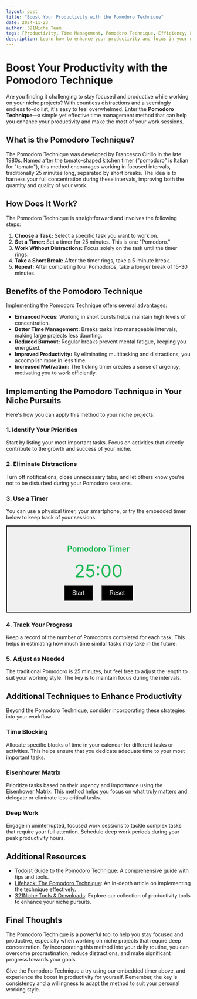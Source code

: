```yaml
---
layout: post
title: "Boost Your Productivity with the Pomodoro Technique"
date: 2024-11-23
author: 321Niche Team
tags: [Productivity, Time Management, Pomodoro Technique, Efficiency, Focus]
description: Learn how to enhance your productivity and focus in your niche pursuits by applying the Pomodoro Technique. Discover practical steps, tips, and resources to make the most of your time.
---
```


<div class="blog-content">
  <h1>Boost Your Productivity with the Pomodoro Technique</h1>

  <p>Are you finding it challenging to stay focused and productive while working on your niche projects? With countless distractions and a seemingly endless to-do list, it's easy to feel overwhelmed. Enter the <strong>Pomodoro Technique</strong>—a simple yet effective time management method that can help you enhance your productivity and make the most of your work sessions.</p>

  <h2>What is the Pomodoro Technique?</h2>

  <p>The Pomodoro Technique was developed by Francesco Cirillo in the late 1980s. Named after the tomato-shaped kitchen timer ("pomodoro" is Italian for "tomato"), this method encourages working in focused intervals, traditionally 25 minutes long, separated by short breaks. The idea is to harness your full concentration during these intervals, improving both the quantity and quality of your work.</p>

  <h2>How Does It Work?</h2>

  <p>The Pomodoro Technique is straightforward and involves the following steps:</p>

  <ol>
    <li><strong>Choose a Task:</strong> Select a specific task you want to work on.</li>
    <li><strong>Set a Timer:</strong> Set a timer for 25 minutes. This is one "Pomodoro."</li>
    <li><strong>Work Without Distractions:</strong> Focus solely on the task until the timer rings.</li>
    <li><strong>Take a Short Break:</strong> After the timer rings, take a 5-minute break.</li>
    <li><strong>Repeat:</strong> After completing four Pomodoros, take a longer break of 15-30 minutes.</li>
  </ol>

  <h2>Benefits of the Pomodoro Technique</h2>

  <p>Implementing the Pomodoro Technique offers several advantages:</p>

  <ul>
    <li><strong>Enhanced Focus:</strong> Working in short bursts helps maintain high levels of concentration.</li>
    <li><strong>Better Time Management:</strong> Breaks tasks into manageable intervals, making large projects less daunting.</li>
    <li><strong>Reduced Burnout:</strong> Regular breaks prevent mental fatigue, keeping you energized.</li>
    <li><strong>Improved Productivity:</strong> By eliminating multitasking and distractions, you accomplish more in less time.</li>
    <li><strong>Increased Motivation:</strong> The ticking timer creates a sense of urgency, motivating you to work efficiently.</li>
  </ul>

  <h2>Implementing the Pomodoro Technique in Your Niche Pursuits</h2>

  <p>Here's how you can apply this method to your niche projects:</p>

  <h3>1. Identify Your Priorities</h3>

  <p>Start by listing your most important tasks. Focus on activities that directly contribute to the growth and success of your niche.</p>

  <h3>2. Eliminate Distractions</h3>

  <p>Turn off notifications, close unnecessary tabs, and let others know you're not to be disturbed during your Pomodoro sessions.</p>

  <h3>3. Use a Timer</h3>

  <p>You can use a physical timer, your smartphone, or try the embedded timer below to keep track of your sessions.</p>

  <!-- Pomodoro Timer Start -->
  <div id="pomodoro-timer" style="background-color: #f0f0f0; color: #1db954; padding: 20px; text-align: center; border: 2px solid #000;">
    <h2>Pomodoro Timer</h2>
    <div style="font-size: 48px;" id="timer">25:00</div>
    <button onclick="startTimer()" style="background-color: #000; color: #fff; padding: 10px 20px; font-size: 16px; margin: 10px;">Start</button>
    <button onclick="resetTimer()" style="background-color: #000; color: #fff; padding: 10px 20px; font-size: 16px; margin: 10px;">Reset</button>
  </div>

  <script>
    let timerInterval;
    let timeLeft = 1500;

    function startTimer() {
      clearInterval(timerInterval);
      timerInterval = setInterval(() => {
        if (timeLeft <= 0) {
          clearInterval(timerInterval);
          document.getElementById('timer').innerHTML = "Time's up!";
          alert("Pomodoro complete! Time for a break.");
        } else {
          timeLeft--;
          let minutes = Math.floor(timeLeft / 60);
          let seconds = timeLeft % 60;
          document.getElementById('timer').innerHTML = `${minutes.toString().padStart(2, '0')}:${seconds.toString().padStart(2, '0')}`;
        }
      }, 1000);
    }

    function resetTimer() {
      clearInterval(timerInterval);
      timeLeft = 1500;
      document.getElementById('timer').innerHTML = "25:00";
    }
  </script>
  <!-- Pomodoro Timer End -->

  <h3>4. Track Your Progress</h3>

  <p>Keep a record of the number of Pomodoros completed for each task. This helps in estimating how much time similar tasks may take in the future.</p>

  <h3>5. Adjust as Needed</h3>

  <p>The traditional Pomodoro is 25 minutes, but feel free to adjust the length to suit your working style. The key is to maintain focus during the intervals.</p>

  <h2>Additional Techniques to Enhance Productivity</h2>

  <p>Beyond the Pomodoro Technique, consider incorporating these strategies into your workflow:</p>

  <h3>Time Blocking</h3>

  <p>Allocate specific blocks of time in your calendar for different tasks or activities. This helps ensure that you dedicate adequate time to your most important tasks.</p>

  <h3>Eisenhower Matrix</h3>

  <p>Prioritize tasks based on their urgency and importance using the Eisenhower Matrix. This method helps you focus on what truly matters and delegate or eliminate less critical tasks.</p>

  <h3>Deep Work</h3>

  <p>Engage in uninterrupted, focused work sessions to tackle complex tasks that require your full attention. Schedule deep work periods during your peak productivity hours.</p>

  <h2>Additional Resources</h2>

  <ul>
    <li><a href="https://todoist.com/productivity-methods/pomodoro-technique" target="_blank">Todoist Guide to the Pomodoro Technique</a>: A comprehensive guide with tips and tools.</li>
    <li><a href="https://www.lifehack.org/articles/productivity/the-pomodoro-technique-is-it-right-for-you.html" target="_blank">Lifehack: The Pomodoro Technique</a>: An in-depth article on implementing the technique effectively.</li>
    <li><a href="https://www.321niche.com/tools.html">321Niche Tools & Downloads</a>: Explore our collection of productivity tools to enhance your niche pursuits.</li>
  </ul>

  <h2>Final Thoughts</h2>

  <p>The Pomodoro Technique is a powerful tool to help you stay focused and productive, especially when working on niche projects that require deep concentration. By incorporating this method into your daily routine, you can overcome procrastination, reduce distractions, and make significant progress towards your goals.</p>

  <p>Give the Pomodoro Technique a try using our embedded timer above, and experience the boost in productivity for yourself. Remember, the key is consistency and a willingness to adapt the method to suit your personal working style.</p>
</div>
